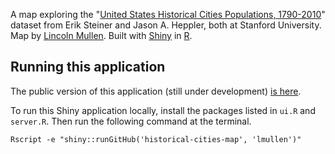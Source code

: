 A map exploring the "[United States Historical Cities Populations,
1790-2010](https://github.com/cestastanford/historical-us-city-populations)"
dataset from Erik Steiner and Jason A. Heppler, both at Stanford
University. Map by [Lincoln Mullen](http://lincolnmullen.com). Built with [Shiny](http://shiny.rstudio.com/) in [R](http://www.r-project.org/).

## Running this application

The public version of this application (still under development) [is here](http://apps.lincolnmullen.com/historical-cities-map/).

To run this Shiny application locally, install the packages listed in `ui.R` and `server.R`. Then run the following command at the terminal.

```
Rscript -e "shiny::runGitHub('historical-cities-map', 'lmullen')"
```
